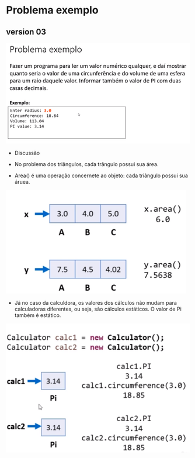 # Problema exemplo

## version 03

![problema](img/problemaExemplo.png)

* Discussão

* No problema dos triângulos, cada trângulo possui sua área.

* Area() é uma operação concernete ao objeto: cada triângulo possui sua áruea.

![exempla](img/Captura%20de%20tela%20de%202022-09-07%2013-42-13.png)

* Já no caso da calculdora, os valores dos cálculos não mudam para calculadoras diferentes, ou seja, são cálculos estáticos. O valor de Pi também é estático.

![exemplo2](img/exemplo2.png)
